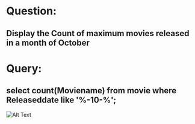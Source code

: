 # Question:
## Display the Count of maximum movies released in a month of October
# Query:
## select count(Moviename) from movie where Releaseddate like '%-10-%';

![Alt Text]()<br />
